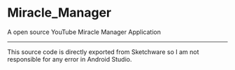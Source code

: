 # Miracle_Manager
A open source YouTube Miracle Manager Application
<hr>

This source code is directly exported from Sketchware so I am not responsible for any error in Android Studio.
